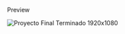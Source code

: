 Preview 

![Proyecto Final Terminado 1920x1080](https://github.com/QuimCode/Coffe-Oslo---FrontEnd-Proyect--no-responsive-/assets/123904652/36f3e0fd-b2d8-4769-b411-834a4a50ad0c)
